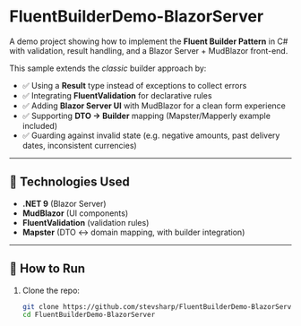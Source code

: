 # FluentBuilderDemo-BlazorServer

A demo project showing how to implement the **Fluent Builder Pattern** in C# with validation, result handling, and a Blazor Server + MudBlazor front-end.  

This sample extends the *classic* builder approach by:
- ✅ Using a **Result<T>** type instead of exceptions to collect errors  
- ✅ Integrating **FluentValidation** for declarative rules  
- ✅ Adding **Blazor Server UI** with MudBlazor for a clean form experience  
- ✅ Supporting **DTO → Builder** mapping (Mapster/Mapperly example included)  
- ✅ Guarding against invalid state (e.g. negative amounts, past delivery dates, inconsistent currencies)  

---

## 🔧 Technologies Used
- **.NET 9** (Blazor Server)
- **MudBlazor** (UI components)
- **FluentValidation** (validation rules)
- **Mapster** (DTO ↔ domain mapping, with builder integration)

---

## 🚀 How to Run
1. Clone the repo:
   ```bash
   git clone https://github.com/stevsharp/FluentBuilderDemo-BlazorServer.git
   cd FluentBuilderDemo-BlazorServer
